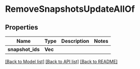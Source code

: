 # RemoveSnapshotsUpdateAllOf

## Properties
Name | Type | Description | Notes
------------ | ------------- | ------------- | -------------
**snapshot_ids** | **Vec<i64>** |  | 

[[Back to Model list]](../README.md#documentation-for-models) [[Back to API list]](../README.md#documentation-for-api-endpoints) [[Back to README]](../README.md)


